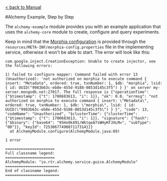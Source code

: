 [< back to Manual](../manual.md)

#Alchemy Example, Step by Step

The `alchemy-example` module provides you with an example application that uses the `alchemy-core`
module to create, configure and query experiments.

Keep in mind that
the [Morphia configuration](https://morphia.dev/morphia/2.4/configuration.html#_configuration) is
provided through the `resources/META-INF/morphia-config.properties` file in the implementing
service, otherwise it
won't be able to start. The error will look like this:

```
com.google.inject.CreationException: Unable to create injector, see the following errors:

1) failed to configure mapper: Command failed with error 13 (Unauthorized): 'not authorized on morphia to execute command { insert: "Metadata", ordered: true, txnNumber: 1, $db: "morphia", lsid: { id: UUID("9983b63c-eb8e-455d-9188-0853d145c3f5") } }' on server my-server.mongodb.net:27017. The full response is {"operationTime": {"$timestamp": {"t": 1700683613, "i": 1}}, "ok": 0.0, "errmsg": "not authorized on morphia to execute command { insert: \"Metadata\", ordered: true, txnNumber: 1, $db: \"morphia\", lsid: { id: UUID(\"9983b63c-eb8e-455d-9188-0853d145c3f5\") } }", "code": 13, "codeName": "Unauthorized", "$clusterTime": {"clusterTime": {"$timestamp": {"t": 1700683613, "i": 1}}, "signature": {"hash": {"$binary": {"base64": "95Hx0k491/WktqeA7sWHyKFJXLM=", "subType": "00"}}, "keyId": 7253867749087117314}}}
  at AlchemyModule.configure(AlchemyModule.java:69)

1 error

======================
Full classname legend:
======================
AlchemyModule: "io.rtr.alchemy.service.guice.AlchemyModule"
========================
End of classname legend:
========================
```